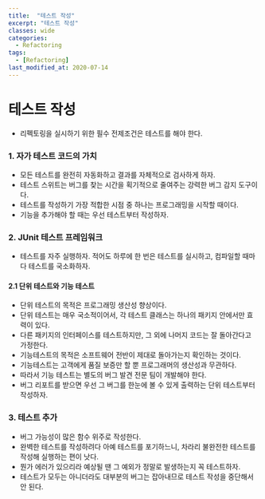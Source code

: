 ```yaml
---
title:  "테스트 작성"
excerpt: "테스트 작성"
classes: wide
categories:
  - Refactoring
tags:
  - [Refactoring]
last_modified_at: 2020-07-14
---
```






# 테스트 작성

* 리펙토링을 실시하기 위한 필수 전제조건은 테스트를 해야 한다.



### 1. 자가 테스트 코드의 가치

* 모든 테스트를 완전히 자동화하고 결과를 자체적으로 검사하게 하자.
* 테스트 스위트는 버그를 찾는 시간을 획기적으로 줄여주는 강력한 버그 감지 도구이다.
* 테스트를 작성하기 가장 적합한 시점 중 하나는 프로그래밍을 시작할 때이다.
* 기능을 추가해야 할 때는 우선 테스트부터 작성하자.



### 2. JUnit 테스트 프레임워크

* 테스트를 자주 실행하자. 적어도 하루에 한 번은 테스트를 실시하고, 컴파일할 때마다 테스트를 국소화하자.

#### 2.1 단위 테스트와 기능 테스트

* 단위 테스트의 목적은 프로그래밍 생산성 향상이다.
* 단위 테스트는 매우 국소적이어서, 각 테스트 클래스는 하나의 패키지 안에서만 효력이 있다.
* 다른 패키지의 인터페이스를 테스트하지만, 그 외에 나머지 코드는 잘 돌아간다고 가정한다.
* 기능테스트의 목적은 소프트웨어 전반이 제대로 돌아가는지 확인하는 것이다.
* 기능테스트는 고객에게 품질 보증만 할 뿐 프로그래머의 생산성과 무관하다.
* 따라서 기능 테스트는 별도의 버그 발견 전문 팀이 개발해야 한다.
* 버그 리포트를 받으면 우선 그 버그를 한눈에 볼 수 있게 출력하는 단위 테스트부터 작성하자.



### 3. 테스트 추가

* 버그 가능성이 많은 함수 위주로 작성한다.
* 완벽한 테스트를 작성하려다 아예 테스트를 포기하느니, 차라리 불완전한 테스트를 작성해 실행하는 편이 낫다.
* 뭔가 에러가 있으리라 예상될 땐 그 예외가 정말로 발생하는지 꼭 테스트하자.
* 테스트가 모두는 아니더라도 대부분의 버그는 잡아내므로 테스트 작성을 중단해서 안 된다.